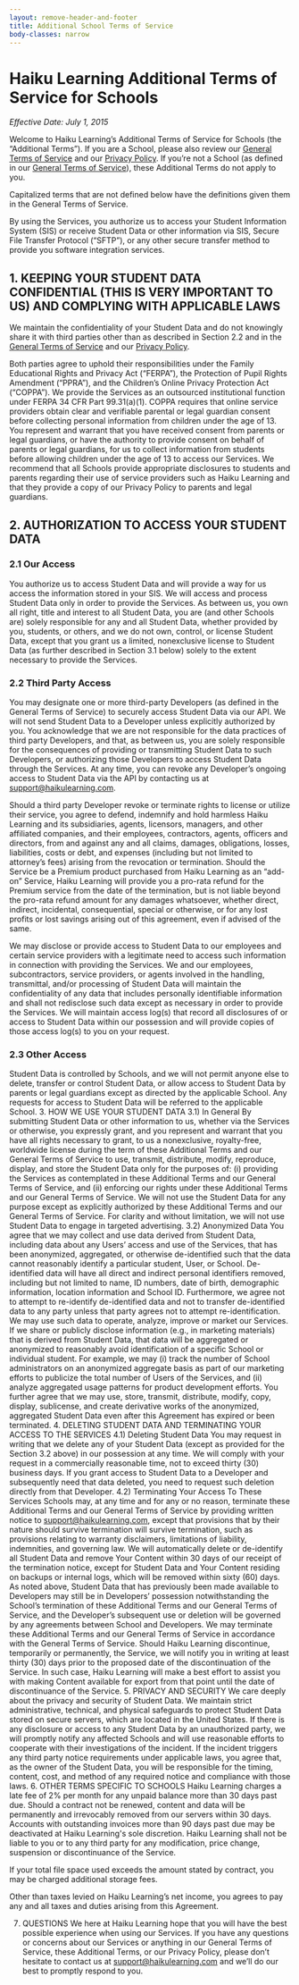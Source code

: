 ```yaml
---
layout: remove-header-and-footer
title: Additional School Terms of Service
body-classes: narrow
---
```


# Haiku Learning Additional Terms of Service for Schools
_Effective Date: July 1, 2015_

Welcome to Haiku Learning’s Additional Terms of Service for Schools (the “Additional Terms”). If you are a School, please also review our [General Terms of Service](http://www.haikulearning.com/terms) and our [Privacy Policy](http://www.haikulearning.com/privacy). If you’re not a School (as defined in our [General Terms of Service](http://www.haikulearning.com/terms)), these Additional Terms do not apply to you.

Capitalized terms that are not defined below have the definitions given them in the General Terms of Service.

By using the Services, you authorize us to access your Student Information System (SIS) or receive Student Data or other information via SIS, Secure File Transfer Protocol (“SFTP”), or any other secure transfer method to provide you software integration services.

## 1. KEEPING YOUR STUDENT DATA CONFIDENTIAL (THIS IS VERY IMPORTANT TO US) AND COMPLYING WITH APPLICABLE LAWS
We maintain the confidentiality of your Student Data and do not knowingly share it with third parties other than as described in Section 2.2 and in the [General Terms of Service](http://www.haikulearning.com/terms) and our [Privacy Policy](http://www.haikulearning.com/privacy).

Both parties agree to uphold their responsibilities under the Family Educational Rights and Privacy Act (“FERPA”), the Protection of Pupil Rights Amendment (“PPRA”), and the Children’s Online Privacy Protection Act (“COPPA”). We provide the Services as an outsourced institutional function under FERPA 34 CFR Part 99.31(a)(1). COPPA requires that online service providers obtain clear and verifiable parental or legal guardian consent before collecting personal information from children under the age of 13. You represent and warrant that you have received consent from parents or legal guardians, or have the authority to provide consent on behalf of parents or legal guardians, for us to collect information from students before allowing children under the age of 13 to access our Services. We recommend that all Schools provide appropriate disclosures to students and parents regarding their use of service providers such as Haiku Learning and that they provide a copy of our Privacy Policy to parents and legal guardians.

## 2. AUTHORIZATION TO ACCESS YOUR STUDENT DATA

### 2.1 Our Access

You authorize us to access Student Data and will provide a way for us access the information stored in your SIS. We will access and process Student Data only in order to provide the Services. As between us, you own all right, title and interest to all Student Data, you are (and other Schools are) solely responsible for any and all Student Data, whether provided by you, students, or others, and we do not own, control, or license Student Data, except that you grant us a limited, nonexclusive license to Student Data (as further described in Section 3.1 below) solely to the extent necessary to provide the Services.

### 2.2 Third Party Access

You may designate one or more third-party Developers (as defined in the General Terms of Service) to securely access Student Data via our API. We will not send Student Data to a Developer unless explicitly authorized by you. You acknowledge that we are not responsible for the data practices of third party Developers, and that, as between us, you are solely responsible for the consequences of providing or transmitting Student Data to such Developers, or authorizing those Developers to access Student Data through the Services. At any time, you can revoke any Developer’s ongoing access to Student Data via the API by contacting us at support@haikulearning.com.

Should a third party Developer revoke or terminate rights to license or utilize their service, you agree to defend, indemnify and hold harmless Haiku Learning and its subsidiaries, agents, licensors, managers, and other affiliated companies, and their employees, contractors, agents, officers and directors, from and against any and all claims, damages, obligations, losses, liabilities, costs or debt, and expenses (including but not limited to attorney’s fees) arising from the revocation or termination.  Should the Service be a Premium product purchased from Haiku Learning as an “add-on” Service,  Haiku Learning will provide you a pro-rata refund for the Premium service from the date of the termination, but is not liable beyond the pro-rata refund amount for any damages whatsoever, whether direct, indirect, incidental, consequential, special or otherwise, or for any lost profits or lost savings arising out of this agreement, even if advised of the same.

We may disclose or provide access to Student Data to our employees and certain service providers with a legitimate need to access such information in connection with providing the Services. We and our employees, subcontractors, service providers, or agents involved in the handling, transmittal, and/or processing of Student Data will maintain the confidentiality of any data that includes personally identifiable information and shall not redisclose such data except as necessary in order to provide the Services. We will maintain access log(s) that record all disclosures of or access to Student Data within our possession and will provide copies of those access log(s) to you on your request.

### 2.3 Other Access
Student Data is controlled by Schools, and we will not permit anyone else to delete, transfer or control Student Data, or allow access to Student Data by parents or legal guardians except as directed by the applicable School.  Any requests for access to Student Data will be referred to the applicable School.
3. HOW WE USE YOUR STUDENT DATA
3.1) In General
By submitting Student Data or other information to us, whether via the Services or otherwise, you expressly grant, and you represent and warrant that you have all rights necessary to grant, to us a nonexclusive, royalty-free, worldwide license during the term of these Additional Terms and our General Terms of Service to use, transmit, distribute, modify, reproduce, display, and store the Student Data only for the purposes of: (i) providing the Services as contemplated in these Additional Terms and our General Terms of Service, and (ii) enforcing our rights under these Additional Terms and our General Terms of Service. We will not use the Student Data for any purpose except as explicitly authorized by these Additional Terms and our General Terms of Service.  For clarity and without limitation, we will not use Student Data to engage in targeted advertising.
3.2) Anonymized Data
You agree that we may collect and use data derived from Student Data, including data about any Users’ access and use of the Services, that has been anonymized, aggregated, or otherwise de-identified such that the data cannot reasonably identify a particular student, User, or School. De-identified data will have all direct and indirect personal identifiers removed, including but not limited to name, ID numbers, date of birth, demographic information, location information and School ID.  Furthermore, we agree not to attempt to re-identify de-identified data and not to transfer de-identified data to any party unless that party agrees not to attempt re-identification. We may use such data to operate, analyze, improve or market our Services. If we share or publicly disclose information (e.g., in marketing materials) that is derived from Student Data, that data will be aggregated or anonymized to reasonably avoid identification of a specific School or individual student. For example, we may (i) track the number of School administrators on an anonymized aggregate basis as part of our marketing efforts to publicize the total number of Users of the Services, and (ii) analyze aggregated usage patterns for product development efforts. You further agree that we may use, store, transmit, distribute, modify, copy, display, sublicense, and create derivative works of the anonymized, aggregated Student Data even after this Agreement has expired or been terminated.
4. DELETING STUDENT DATA AND TERMINATING YOUR ACCESS TO THE SERVICES
4.1) Deleting Student Data
You may request in writing that we delete any of your Student Data (except as provided for the Section 3.2 above) in our possession at any time. We will comply with your request in a commercially reasonable time, not to exceed thirty (30) business days. If you grant access to Student Data to a Developer and subsequently need that data deleted, you need to request such deletion directly from that Developer.
4.2) Terminating Your Access To These Services
Schools may, at any time and for any or no reason, terminate these Additional Terms and our General Terms of Service by providing written notice to support@haikulearning.com, except that provisions that by their nature should survive termination will survive termination, such as provisions relating to warranty disclaimers, limitations of liability, indemnities, and governing law.
We will automatically delete or de-identify all Student Data and remove Your Content within 30 days of our receipt of the termination notice, except for Student Data and Your Content residing on backups or internal logs, which will be removed within sixty (60) days. As noted above, Student Data that has previously been made available to Developers may still be in Developers’ possession notwithstanding the School’s termination of these Additional Terms and our General Terms of Service, and the Developer’s subsequent use or deletion will be governed by any agreements between School and Developers. We may terminate these Additional Terms and our General Terms of Service in accordance with the General Terms of Service.
Should Haiku Learning discontinue, temporarily or permanently, the Service, we will notify you in writing at least thirty (30) days prior to the proposed date of the discontinuation of the Service. In such case, Haiku Learning will make a best effort to assist you with making Content available for export from that point until the date of discontinuance of the Service.
5. PRIVACY AND SECURITY
We care deeply about the privacy and security of Student Data. We maintain strict administrative, technical, and physical safeguards to protect Student Data stored on secure servers, which are located in the United States. If there is any disclosure or access to any Student Data by an unauthorized party, we will promptly notify any affected Schools and will use reasonable efforts to cooperate with their investigations of the incident. If the incident triggers any third party notice requirements under applicable laws, you agree that, as the owner of the Student Data, you will be responsible for the timing, content, cost, and method of any required notice and compliance with those laws.
6. OTHER TERMS SPECIFIC TO SCHOOLS
Haiku Learning charges a late fee of 2% per month for any unpaid balance more than 30 days past due.  Should a contract not be renewed, content and data will be permanently and irrevocably removed from our servers within 30 days.  Accounts with outstanding invoices more than 90 days past due may be deactivated at Haiku Learning's sole discretion. Haiku Learning shall not be liable to you or to any third party for any modification, price change, suspension or discontinuance of the Service.

If your total file space used exceeds the amount stated by contract, you may be charged additional storage fees.

Other than taxes levied on Haiku Learning’s net income, you agrees to pay any and all taxes and duties arising from this Agreement. 

7. QUESTIONS
We here at Haiku Learning hope that you will have the best possible experience when using our Services. If you have any questions or concerns about our Services or anything in our General Terms of Service, these Additional Terms, or our Privacy Policy, please don’t hesitate to contact us at support@haikulearning.com and we’ll do our best to promptly respond to you.



